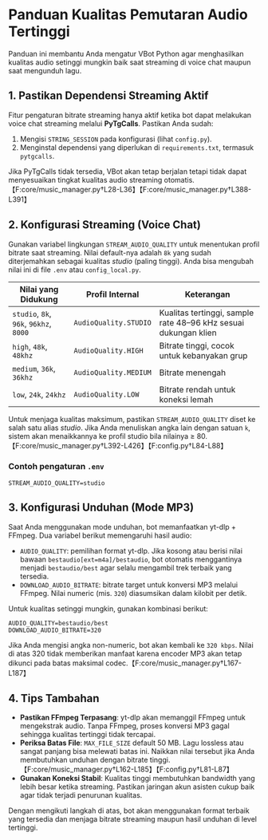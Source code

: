# Panduan Kualitas Pemutaran Audio Tertinggi

Panduan ini membantu Anda mengatur VBot Python agar menghasilkan kualitas audio setinggi mungkin baik saat streaming di voice chat maupun saat mengunduh lagu.

## 1. Pastikan Dependensi Streaming Aktif

Fitur pengaturan bitrate streaming hanya aktif ketika bot dapat melakukan voice chat streaming melalui **PyTgCalls**. Pastikan Anda sudah:

1. Mengisi `STRING_SESSION` pada konfigurasi (lihat `config.py`).
2. Menginstal dependensi yang diperlukan di `requirements.txt`, termasuk `pytgcalls`.

Jika PyTgCalls tidak tersedia, VBot akan tetap berjalan tetapi tidak dapat menyesuaikan tingkat kualitas audio streaming otomatis.【F:core/music_manager.py†L28-L36】【F:core/music_manager.py†L388-L391】

## 2. Konfigurasi Streaming (Voice Chat)

Gunakan variabel lingkungan `STREAM_AUDIO_QUALITY` untuk menentukan profil bitrate saat streaming. Nilai default-nya adalah `8k` yang sudah diterjemahkan sebagai kualitas *studio* (paling tinggi). Anda bisa mengubah nilai ini di file `.env` atau `config_local.py`.

| Nilai yang Didukung | Profil Internal | Keterangan |
| --- | --- | --- |
| `studio`, `8k`, `96k`, `96khz`, `8000` | `AudioQuality.STUDIO` | Kualitas tertinggi, sample rate 48–96 kHz sesuai dukungan klien |
| `high`, `48k`, `48khz` | `AudioQuality.HIGH` | Bitrate tinggi, cocok untuk kebanyakan grup |
| `medium`, `36k`, `36khz` | `AudioQuality.MEDIUM` | Bitrate menengah |
| `low`, `24k`, `24khz` | `AudioQuality.LOW` | Bitrate rendah untuk koneksi lemah |

Untuk menjaga kualitas maksimum, pastikan `STREAM_AUDIO_QUALITY` diset ke salah satu alias *studio*. Jika Anda menuliskan angka lain dengan satuan `k`, sistem akan menaikkannya ke profil studio bila nilainya ≥ 80.【F:core/music_manager.py†L392-L426】【F:config.py†L84-L88】

### Contoh pengaturan `.env`
```env
STREAM_AUDIO_QUALITY=studio
```

## 3. Konfigurasi Unduhan (Mode MP3)

Saat Anda menggunakan mode unduhan, bot memanfaatkan yt-dlp + FFmpeg. Dua variabel berikut memengaruhi hasil audio:

- `AUDIO_QUALITY`: pemilihan format yt-dlp. Jika kosong atau berisi nilai bawaan `bestaudio[ext=m4a]/bestaudio`, bot otomatis menggantinya menjadi `bestaudio/best` agar selalu mengambil trek terbaik yang tersedia.
- `DOWNLOAD_AUDIO_BITRATE`: bitrate target untuk konversi MP3 melalui FFmpeg. Nilai numeric (mis. `320`) diasumsikan dalam kilobit per detik.

Untuk kualitas setinggi mungkin, gunakan kombinasi berikut:

```env
AUDIO_QUALITY=bestaudio/best
DOWNLOAD_AUDIO_BITRATE=320
```

Jika Anda mengisi angka non-numeric, bot akan kembali ke `320 kbps`. Nilai di atas 320 tidak memberikan manfaat karena encoder MP3 akan tetap dikunci pada batas maksimal codec.【F:core/music_manager.py†L167-L187】

## 4. Tips Tambahan

- **Pastikan FFmpeg Terpasang**: yt-dlp akan memanggil FFmpeg untuk mengekstrak audio. Tanpa FFmpeg, proses konversi MP3 gagal sehingga kualitas tertinggi tidak tercapai.
- **Periksa Batas File**: `MAX_FILE_SIZE` default 50 MB. Lagu lossless atau sangat panjang bisa melewati batas ini. Naikkan nilai tersebut jika Anda membutuhkan unduhan dengan bitrate tinggi.【F:core/music_manager.py†L162-L185】【F:config.py†L81-L87】
- **Gunakan Koneksi Stabil**: Kualitas tinggi membutuhkan bandwidth yang lebih besar ketika streaming. Pastikan jaringan akun asisten cukup baik agar tidak terjadi penurunan kualitas.

Dengan mengikuti langkah di atas, bot akan menggunakan format terbaik yang tersedia dan menjaga bitrate streaming maupun hasil unduhan di level tertinggi.

